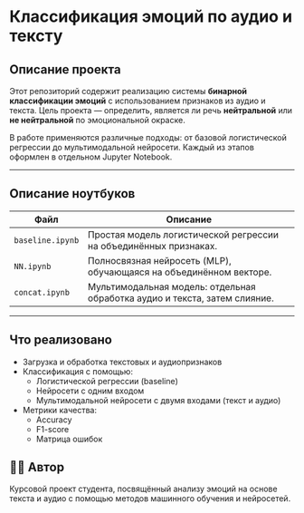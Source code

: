 
# Классификация эмоций по аудио и тексту

## Описание проекта

Этот репозиторий содержит реализацию системы **бинарной классификации эмоций** с использованием признаков из аудио и текста. Цель проекта — определить, является ли речь **нейтральной** или **не нейтральной** по эмоциональной окраске.

В работе применяются различные подходы: от базовой логистической регрессии до мультимодальной нейросети. Каждый из этапов оформлен в отдельном Jupyter Notebook.

---

## Описание ноутбуков

| Файл              | Описание                                                                 |
|-------------------|--------------------------------------------------------------------------|
| `baseline.ipynb`  | Простая модель логистической регрессии на объединённых признаках.        |
| `NN.ipynb`        | Полносвязная нейросеть (MLP), обучающаяся на объединённом векторе.       |
| `concat.ipynb`    | Мультимодальная модель: отдельная обработка аудио и текста, затем слияние.|

---


## Что реализовано

- Загрузка и обработка текстовых и аудиопризнаков
- Классификация с помощью:
  - Логистической регрессии (baseline)
  - Нейросети с одним входом
  - Мультимодальной нейросети с двумя входами (текст и аудио)
- Метрики качества:
  - Accuracy
  - F1-score
  - Матрица ошибок





## 👨‍💻 Автор

Курсовой проект студента, посвящённый анализу эмоций на основе текста и аудио с помощью методов машинного обучения и нейросетей.
